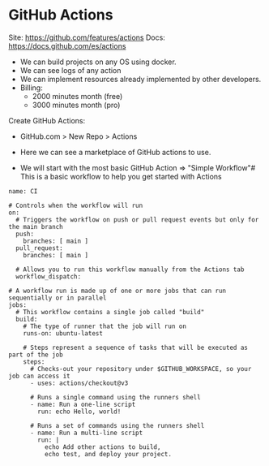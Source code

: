 # GitHub Actions

Site: https://github.com/features/actions
Docs: https://docs.github.com/es/actions

- We can build projects on any OS using docker.
- We can see logs of any action
- We can implement resources already implemented by other developers.
- Billing:
	- 2000 minutes month (free)
	- 3000 minutes month (pro)


Create GitHub Actions:
- GitHub.com > New Repo > Actions

- Here we can see a marketplace of GitHub actions to use.
- We will start with the most basic GitHub Action => "Simple Workflow"# This is a basic workflow to help you get started with Actions

```
name: CI

# Controls when the workflow will run
on:
  # Triggers the workflow on push or pull request events but only for the main branch
  push:
    branches: [ main ]
  pull_request:
    branches: [ main ]

  # Allows you to run this workflow manually from the Actions tab
  workflow_dispatch:

# A workflow run is made up of one or more jobs that can run sequentially or in parallel
jobs:
  # This workflow contains a single job called "build"
  build:
    # The type of runner that the job will run on
    runs-on: ubuntu-latest

    # Steps represent a sequence of tasks that will be executed as part of the job
    steps:
      # Checks-out your repository under $GITHUB_WORKSPACE, so your job can access it
      - uses: actions/checkout@v3

      # Runs a single command using the runners shell
      - name: Run a one-line script
        run: echo Hello, world!

      # Runs a set of commands using the runners shell
      - name: Run a multi-line script
        run: |
          echo Add other actions to build,
          echo test, and deploy your project.
```